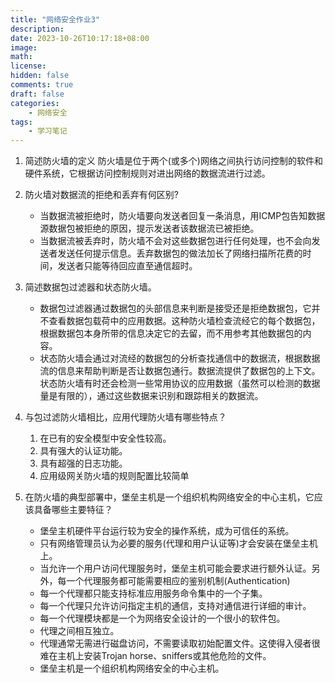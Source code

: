 ```yaml
---
title: "网络安全作业3"
description: 
date: 2023-10-26T10:17:18+08:00
image: 
math: 
license: 
hidden: false
comments: true
draft: false
categories:
    - 网络安全
tags:
    - 学习笔记
---
```


1. 简述防火墙的定义
	防火墙是位于两个(或多个)网络之间执行访问控制的软件和硬件系统，它根据访问控制规则对进出网络的数据流进行过滤。


2. 防火墙对数据流的拒绝和丢弃有何区别?
	- 当数据流被拒绝时，防火墙要向发送者回复一条消息，用ICMP包告知数据源数据包被拒绝的原因，提示发送者该数据流已被拒绝。
	- 当数据流被丢弃时，防火墙不会对这些数据包进行任何处理，也不会向发送者发送任何提示信息。丢弃数据包的做法加长了网络扫描所花费的时间，发送者只能等待回应直至通信超时。

3. 简述数据包过滤器和状态防火墙。
	- 数据包过滤器通过数据包的头部信息来判断是接受还是拒绝数据包，它并不查看数据包载荷中的应用数据。这种防火墙检查流经它的每个数据包，根据数据包本身所带的信息决定它的去留，而不用参考其他数据包的内容。
	 - 状态防火墙会通过对流经的数据包的分析查找通信中的数据流，根据数据流的信息来帮助判断是否让数据包通行。数据流提供了数据包的上下文。状态防火墙有时还会检测一些常用协议的应用数据（虽然可以检测的数据量是有限的），通过这些数据来识别和跟踪相关的数据流。

4. 与包过滤防火墙相比，应用代理防火墙有哪些特点？
	1. 在已有的安全模型中安全性较高。
	2. 具有强大的认证功能。
	3. 具有超强的日志功能。
	4. 应用级网关防火墙的规则配置比较简单

5. 在防火墙的典型部署中，堡垒主机是一个组织机构网络安全的中心主机，它应该具备哪些主要特征？
	- 堡垒主机硬件平台运行较为安全的操作系统，成为可信任的系统。
	- 只有网络管理员认为必要的服务(代理和用户认证等)才会安装在堡垒主机上。
	- 当允许一个用户访问代理服务时，堡垒主机可能会要求进行额外认证。另外，每一个代理服务都可能需要相应的鉴别机制(Authentication)
	- 每一个代理都只能支持标准应用服务命令集中的一个子集。
	- 每一个代理只允许访问指定主机的通信，支持对通信进行详细的审计。
	- 每一个代理模块都是一个为网络安全设计的一个很小的软件包。
	- 代理之间相互独立。
	- 代理通常无需进行磁盘访问，不需要读取初始配置文件。这使得入侵者很难在主机上安装Trojan horse、sniffers或其他危险的文件。
	- 堡垒主机是一个组织机构网络安全的中心主机。
